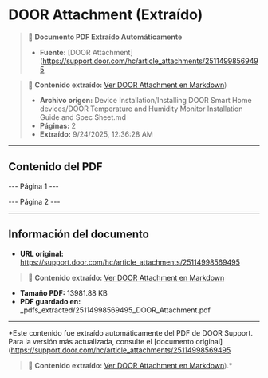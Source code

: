 # DOOR Attachment (Extraído)

> 📄 **Documento PDF Extraído Automáticamente**
> - **Fuente:** [DOOR Attachment](https://support.door.com/hc/article_attachments/25114998569495

> 📄 **Contenido extraído:** [Ver DOOR Attachment en Markdown](./25114998569495_DOOR_Attachment_extracted.md))
> - **Archivo origen:** Device Installation/Installing DOOR Smart Home devices/DOOR Temperature and Humidity Monitor Installation Guide and Spec Sheet.md
> - **Páginas:** 2
> - **Extraído:** 9/24/2025, 12:36:28 AM

---

## Contenido del PDF


--- Página 1 ---

--- Página 2 ---


---

## Información del documento

- **URL original:** https://support.door.com/hc/article_attachments/25114998569495

> 📄 **Contenido extraído:** [Ver DOOR Attachment en Markdown](./25114998569495_DOOR_Attachment_extracted.md)
- **Tamaño PDF:** 13981.88 KB
- **PDF guardado en:** _pdfs_extracted/25114998569495_DOOR_Attachment.pdf

---

*Este contenido fue extraído automáticamente del PDF de DOOR Support. Para la versión más actualizada, consulte el [documento original](https://support.door.com/hc/article_attachments/25114998569495

> 📄 **Contenido extraído:** [Ver DOOR Attachment en Markdown](./25114998569495_DOOR_Attachment_extracted.md)).*
